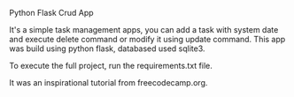Python Flask Crud App

It's a simple task management apps, you can add a task with system date and execute delete command or modify it using update command. 
This app was build using python flask, databased used sqlite3.

To execute the full project, 
run the requirements.txt file. 

It was an inspirational tutorial from freecodecamp.org.
